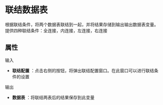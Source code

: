 # 联结数据表

根据联结条件，将两个数据表联结到一起，并将结果存储到输出输出数据表变量。提供四种联结条件：全连接，内连接，左连接，右连接

## 属性

输入
- **联结配置** ：点击右侧的按钮，将弹出联结配置窗口。在此窗口可以进行联结条件的设置

输出
- **数据表** ：将联结两表后的结果保存到此变量

